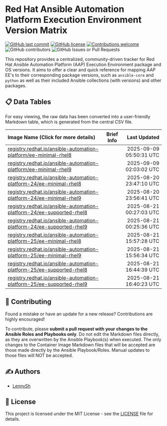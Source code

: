 # Red Hat Ansible Automation Platform Execution Environment Version Matrix

[![GitHub last commit](https://img.shields.io/github/last-commit/lennysh/aap-ee-version-matrix.svg)](https://github.com/lennysh/aap-ee-version-matrix/commits/main) [![GitHub license](https://img.shields.io/github/license/lennysh/aap-ee-version-matrix.svg)](https://github.com/lennysh/aap-ee-version-matrix/blob/main/LICENSE) [![Contributions welcome](https://img.shields.io/badge/contributions-welcome-brightgreen.svg)](https://github.com/lennysh/aap-ee-version-matrix/pulls) ![GitHub contributors](https://img.shields.io/github/contributors/lennysh/aap-ee-version-matrix) ![GitHub Issues or Pull Requests](https://img.shields.io/github/issues/lennysh/aap-ee-version-matrix)

This repository provides a centralized, community-driven tracker for Red Hat Ansible Automation Platform (AAP) Execution Environment package and OS versions. It aims to offer a clear and quick reference for mapping AAP EE's to their corresponding package versions, such as `ansible-core` and `python` as well as their included Ansible collections (with versions) and other packages.

## 📋 Data Tables

For easy viewing, the raw data has been converted into a user-friendly Markdown table, which is generated from the central CSV file.

[comment]: <> (BEGIN Ansible Managed)

| Image Name (Click for more details) | Brief Info | Last Updated |
| :--------- | :--------: | -----------: |
| [registry.redhat.io/ansible-automation-platform/ee-minimal-rhel8](./images/registry.redhat.io/ansible-automation-platform/ee-minimal-rhel8/README.md) |  | 2025-09-09 05:50:31 UTC |
| [registry.redhat.io/ansible-automation-platform/ee-minimal-rhel9](./images/registry.redhat.io/ansible-automation-platform/ee-minimal-rhel9/README.md) |  | 2025-09-09 02:03:02 UTC |
| [registry.redhat.io/ansible-automation-platform-24/ee-minimal-rhel8](./images/registry.redhat.io/ansible-automation-platform-24/ee-minimal-rhel8/README.md) |  | 2025-08-20 23:47:10 UTC |
| [registry.redhat.io/ansible-automation-platform-24/ee-minimal-rhel9](./images/registry.redhat.io/ansible-automation-platform-24/ee-minimal-rhel9/README.md) |  | 2025-08-20 23:56:41 UTC |
| [registry.redhat.io/ansible-automation-platform-24/ee-supported-rhel8](./images/registry.redhat.io/ansible-automation-platform-24/ee-supported-rhel8/README.md) |  | 2025-08-21 00:27:03 UTC |
| [registry.redhat.io/ansible-automation-platform-24/ee-supported-rhel9](./images/registry.redhat.io/ansible-automation-platform-24/ee-supported-rhel9/README.md) |  | 2025-08-21 00:25:36 UTC |
| [registry.redhat.io/ansible-automation-platform-25/ee-minimal-rhel8](./images/registry.redhat.io/ansible-automation-platform-25/ee-minimal-rhel8/README.md) |  | 2025-08-21 15:57:28 UTC |
| [registry.redhat.io/ansible-automation-platform-25/ee-minimal-rhel9](./images/registry.redhat.io/ansible-automation-platform-25/ee-minimal-rhel9/README.md) |  | 2025-08-21 15:56:34 UTC |
| [registry.redhat.io/ansible-automation-platform-25/ee-supported-rhel8](./images/registry.redhat.io/ansible-automation-platform-25/ee-supported-rhel8/README.md) |  | 2025-08-21 16:44:39 UTC |
| [registry.redhat.io/ansible-automation-platform-25/ee-supported-rhel9](./images/registry.redhat.io/ansible-automation-platform-25/ee-supported-rhel9/README.md) |  | 2025-08-21 16:40:23 UTC |

[comment]: <> (END Ansible Managed)

## 🤝 Contributing

Found a mistake or have an update for a new release? Contributions are highly encouraged!

To contribute, please **submit a pull request with your changes to the Ansible Roles and Playbooks only**. Do not edit the Markdown files directly, as they are overwritten by the Ansible Playbook(s) when executed. The only changes to the Container Image Markdown files that will be accepted are those made directly by the Ansible Playbook/Roles.  Manual updates to those files will NOT be accepted.

## ✍️ Authors

* [LennySh](https://github.com/lennysh)

## 📜 License

This project is licensed under the MIT License - see the [LICENSE](LICENSE) file for details.